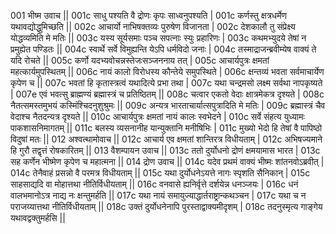 001  	भीष्म उवाच ||
001c	साधु पश्यति वै द्रोणः कृपः साध्वनुपश्यति |
001c	कर्णस्तु क्षत्रधर्मेण यथावद्योद्धुमिच्छति ||
002c	आचार्यो नाभिषक्तव्यः पुरुषेण विजानता |
002c	देशकालौ तु संप्रेक्ष्य योद्धव्यमिति मे मतिः ||
003c	यस्य सूर्यसमाः पञ्च सपत्नाः स्युः प्रहारिणः |
003c	कथमभ्युदये तेषां न प्रमुह्येत पण्डितः ||
004c	स्वार्थे सर्वे विमुह्यन्ति येऽपि धर्मविदो जनाः |
004c	तस्माद्राजन्ब्रवीम्येष वाक्यं ते यदि रोचते ||
005c	कर्णो यदभ्यवोचन्नस्तेजःसञ्जननाय तत् |
005c	आचार्यपुत्रः क्षमतां महत्कार्यमुपस्थितम् ||
006c	नायं कालो विरोधस्य कौन्तेये समुपस्थिते |
006c	क्षन्तव्यं भवता सर्वमाचार्येण कृपेण च ||
007c	भवतां हि कृतास्त्रत्वं यथादित्ये प्रभा तथा |
007c	यथा चन्द्रमसो लक्ष्म सर्वथा नापकृष्यते |
007e 	एवं भवत्सु ब्राह्मण्यं ब्रह्मास्त्रं च प्रतिष्ठितम् ||
008c	चत्वार एकतो वेदाः क्षात्रमेकत्र दृश्यते |
008c	नैतत्समस्तमुभयं कस्मिंश्चिदनुशुश्रुमः ||
009c	अन्यत्र भारताचार्यात्सपुत्रादिति मे मतिः |
009c	ब्रह्मास्त्रं चैव वेदाश्च नैतदन्यत्र दृश्यते ||
010c	आचार्यपुत्रः क्षमतां नायं कालः स्वभेदने |
010c	सर्वे संहत्य युध्यामः पाकशासनिमागतम् ||
011c	बलस्य व्यसनानीह यान्युक्तानि मनीषिभिः |
011c	मुख्यो भेदो हि तेषां वै पापिष्ठो विदुषां मतः ||
012  	अश्वत्थामोवाच ||
012c	आचार्य एव क्षमतां शान्तिरत्र विधीयताम् |
012c	अभिषज्यमाने हि गुरौ तद्वृत्तं रोषकारितम् ||
013  	वैशम्पायन उवाच ||
013c	ततो दुर्योधनो द्रोणं क्षमयामास भारत |
013c	सह कर्णेन भीष्मेण कृपेण च महात्मना ||
014  	द्रोण उवाच ||
014c	यदेव प्रथमं वाक्यं भीष्मः शांतनवोऽब्रवीत् |
014c	तेनैवाहं प्रसन्नो वै परमत्र विधीयताम् ||
015c	यथा दुर्योधनेऽयत्ते नागः स्पृशति सैनिकान् |
015c	साहसाद्यदि वा मोहात्तथा नीतिर्विधीयताम् ||
016c	वनवासे ह्यनिर्वृत्ते दर्शयेन्न धनञ्जयः |
016c	धनं वालभमानोऽत्र नाद्य नः क्षन्तुमर्हति ||
017c	यथा नायं समायुज्याद्धार्तराष्ट्रान्कथञ्चन |
017c	यथा च न पराजय्यात्तथा नीतिर्विधीयताम् ||
018c	उक्तं दुर्योधनेनापि पुरस्ताद्वाक्यमीदृशम् |
018c	तदनुस्मृत्य गाङ्गेय यथावद्वक्तुमर्हसि ||
